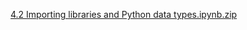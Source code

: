 [4.2 Importing libraries and Python data types.ipynb.zip](https://github.com/user-attachments/files/20999024/4.2.Importing.libraries.and.Python.data.types.ipynb.zip)

